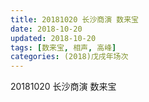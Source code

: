 ```yaml
---
title: 20181020 长沙商演 数来宝
date: 2018-10-20
updated: 2018-10-20
tags: [数来宝, 相声, 高峰]
categories: (2018)戊戌年场次 
---
```

20181020 长沙商演 数来宝
